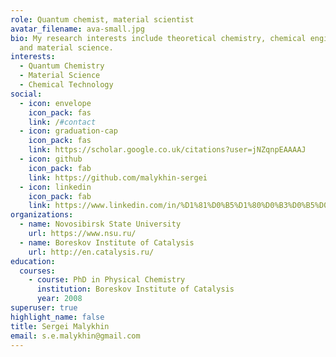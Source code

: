 ```yaml
---
role: Quantum chemist, material scientist
avatar_filename: ava-small.jpg
bio: My research interests include theoretical chemistry, chemical engineering
  and material science.
interests:
  - Quantum Chemistry
  - Material Science
  - Chemical Technology
social:
  - icon: envelope
    icon_pack: fas
    link: /#contact
  - icon: graduation-cap
    icon_pack: fas
    link: https://scholar.google.co.uk/citations?user=jNZqnpEAAAAJ
  - icon: github
    icon_pack: fab
    link: https://github.com/malykhin-sergei
  - icon: linkedin
    icon_pack: fab
    link: https://www.linkedin.com/in/%D1%81%D0%B5%D1%80%D0%B3%D0%B5%D0%B9-%D0%BC%D0%B0%D0%BB%D1%8B%D1%85%D0%B8%D0%BD-b5345a105/
organizations:
  - name: Novosibirsk State University
    url: https://www.nsu.ru/
  - name: Boreskov Institute of Catalysis
    url: http://en.catalysis.ru/
education:
  courses:
    - course: PhD in Physical Chemistry
      institution: Boreskov Institute of Catalysis
      year: 2008
superuser: true
highlight_name: false
title: Sergei Malykhin
email: s.e.malykhin@gmail.com
---
```

